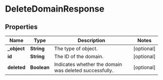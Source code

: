 

# DeleteDomainResponse


## Properties

| Name | Type | Description | Notes |
|------------ | ------------- | ------------- | -------------|
|**_object** | **String** | The type of object. |  [optional] |
|**id** | **String** | The ID of the domain. |  [optional] |
|**deleted** | **Boolean** | Indicates whether the domain was deleted successfully. |  [optional] |



